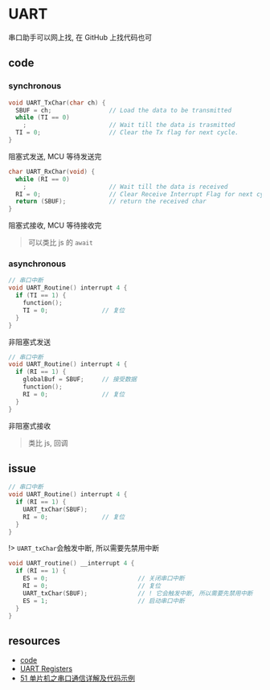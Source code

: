 # UART

串口助手可以网上找, 在 GitHub 上找代码也可

## code

### synchronous

```c
void UART_TxChar(char ch) {
  SBUF = ch;                // Load the data to be transmitted
  while (TI == 0)
    ;                       // Wait till the data is trasmitted
  TI = 0;                   // Clear the Tx flag for next cycle.
}
```

阻塞式发送, MCU 等待发送完

```c
char UART_RxChar(void) {
  while (RI == 0)
    ;                       // Wait till the data is received
  RI = 0;                   // Clear Receive Interrupt Flag for next cycle
  return (SBUF);            // return the received char
}
```

阻塞式接收, MCU 等待接收完

> 可以类比 js 的 `await`

### asynchronous

```c
// 串口中断
void UART_Routine() interrupt 4 {
  if (TI == 1) {
    function();
    TI = 0;               // 复位
  }
}
```

非阻塞式发送

```c
// 串口中断
void UART_Routine() interrupt 4 {
  if (RI == 1) {
    globalBuf = SBUF;     // 接受数据
    function();
    RI = 0;               // 复位
  }
}
```

非阻塞式接收

> 类比 js, 回调

## issue

```c
// 串口中断
void UART_Routine() interrupt 4 {
  if (RI == 1) {
    UART_txChar(SBUF);
    RI = 0;               // 复位
  }
}
```

!> `UART_txChar`会触发中断, 所以需要先禁用中断

```c
void UART_routine() __interrupt 4 {
  if (RI == 1) {
    ES = 0;                         // 关闭串口中断
    RI = 0;                         // 复位
    UART_txChar(SBUF);              // ! 它会触发中断, 所以需要先禁用中断
    ES = 1;                         // 启动串口中断
  }
}
```

## resources

- <a class="Repos" target="_blank" href="main.c">code</a>
- [UART Registers](https://exploreembedded.com/wiki/A4.8051_Communication_Protocols:UART,_RS232)
- [51 单片机之串口通信详解及代码示例](https://blog.csdn.net/didi_ya/article/details/124289688)

